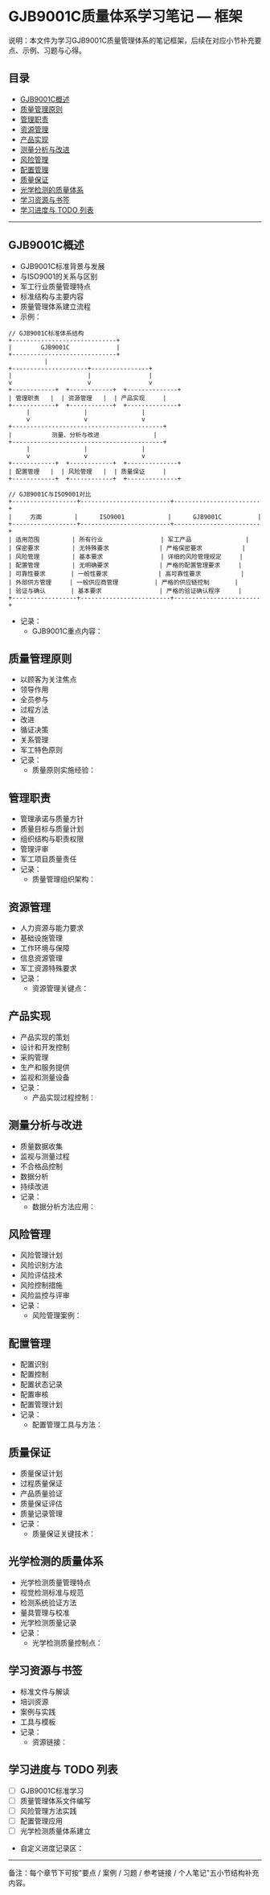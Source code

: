 ﻿# GJB9001C质量体系学习笔记 — 框架

说明：本文件为学习GJB9001C质量管理体系的笔记框架，后续在对应小节补充要点、示例、习题与心得。

## 目录
- [GJB9001C概述](#gjb9001c概述)
- [质量管理原则](#质量管理原则)
- [管理职责](#管理职责)
- [资源管理](#资源管理)
- [产品实现](#产品实现)
- [测量分析与改进](#测量分析与改进)
- [风险管理](#风险管理)
- [配置管理](#配置管理)
- [质量保证](#质量保证)
- [光学检测的质量体系](#光学检测的质量体系)
- [学习资源与书签](#学习资源与书签)
- [学习进度与 TODO 列表](#学习进度与-todo-列表)

---

## GJB9001C概述
- GJB9001C标准背景与发展
- 与ISO9001的关系与区别
- 军工行业质量管理特点
- 标准结构与主要内容
- 质量管理体系建立流程
- 示例：
```
// GJB9001C标准体系结构
+-----------------------------+
|        GJB9001C             |
+-----------------------------+
          |
+---------------------+----------------+
|                     |                |
v                     v                v
+------------+  +------------+  +--------------+
| 管理职责   |  | 资源管理   |  | 产品实现     |
+------------+  +------------+  +--------------+
     |               |               |
     v               v               v
+------------------------------------------+
|           测量、分析与改进               |
+------------------------------------------+
     |               |               |
     v               v               v
+------------+  +------------+  +--------------+
| 配置管理   |  | 风险管理   |  | 质量保证     |
+------------+  +------------+  +--------------+

// GJB9001C与ISO9001对比
+------------------+-------------------------+------------------------+
|     方面         |      ISO9001            |      GJB9001C          |
+------------------+-------------------------+------------------------+
| 适用范围         | 所有行业                | 军工产品               |
| 保密要求         | 无特殊要求              | 严格保密要求           |
| 风险管理         | 基本要求                | 详细的风险管理规定     |
| 配置管理         | 无明确要求              | 严格的配置管理要求     |
| 可靠性要求       | 一般性要求              | 高可靠性要求           |
| 外部供方管理     | 一般供应商管理          | 严格的供应链控制       |
| 验证与确认       | 基本要求                | 严格的验证确认程序     |
+------------------+-------------------------+------------------------+
```
- 记录：
    - GJB9001C重点内容：

## 质量管理原则
- 以顾客为关注焦点
- 领导作用
- 全员参与
- 过程方法
- 改进
- 循证决策
- 关系管理
- 军工特色原则
- 记录：
    - 质量原则实施经验：

## 管理职责
- 管理承诺与质量方针
- 质量目标与质量计划
- 组织结构与职责权限
- 管理评审
- 军工项目质量责任
- 记录：
    - 质量管理组织架构：

## 资源管理
- 人力资源与能力要求
- 基础设施管理
- 工作环境与保障
- 信息资源管理
- 军工资源特殊要求
- 记录：
    - 资源管理关键点：

## 产品实现
- 产品实现的策划
- 设计和开发控制
- 采购管理
- 生产和服务提供
- 监视和测量设备
- 记录：
    - 产品实现过程控制：

## 测量分析与改进
- 质量数据收集
- 监视与测量过程
- 不合格品控制
- 数据分析
- 持续改进
- 记录：
    - 数据分析方法应用：

## 风险管理
- 风险管理计划
- 风险识别方法
- 风险评估技术
- 风险控制措施
- 风险监控与评审
- 记录：
    - 风险管理案例：

## 配置管理
- 配置识别
- 配置控制
- 配置状态记录
- 配置审核
- 配置管理计划
- 记录：
    - 配置管理工具与方法：

## 质量保证
- 质量保证计划
- 过程质量保证
- 产品质量验证
- 质量保证评估
- 质量记录管理
- 记录：
    - 质量保证关键技术：

## 光学检测的质量体系
- 光学检测质量管理特点
- 视觉检测标准与规范
- 检测系统验证方法
- 量具管理与校准
- 光学检测质量记录
- 记录：
    - 光学检测质量控制点：

## 学习资源与书签
- 标准文件与解读
- 培训资源
- 案例与实践
- 工具与模板
- 记录：
    - 资源链接：

## 学习进度与 TODO 列表
- [ ] GJB9001C标准学习
- [ ] 质量管理体系文件编写
- [ ] 风险管理方法实践
- [ ] 配置管理应用
- [ ] 光学检测质量体系建立
- 自定义进度记录区：

---

备注：每个章节下可按"要点 / 案例 / 习题 / 参考链接 / 个人笔记"五小节结构补充内容。